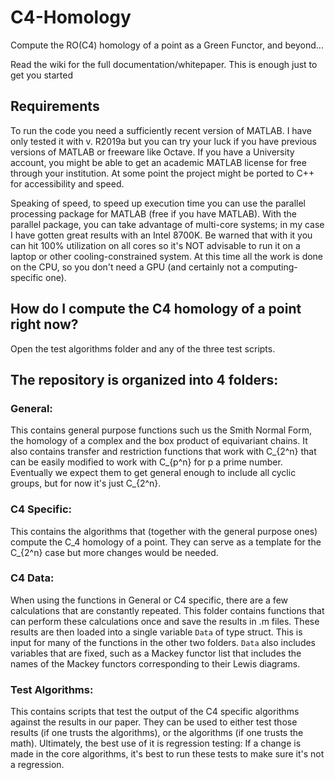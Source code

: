 # C4-Homology
 Compute the RO(C4) homology of a point as a Green Functor, and beyond...
 
 
Read the wiki for the full documentation/whitepaper. This is enough just to get you started

## Requirements
To run the code you need a sufficiently recent version of MATLAB. I have only tested it with v. R2019a but you can try your luck if you have previous versions of MATLAB or freeware like Octave. If you have a University account, you might be able to get an academic MATLAB license for free through your institution. At some point the project might be ported to C++ for accessibility and speed.

Speaking of speed, to speed up execution time you can use the parallel processing package for MATLAB (free if you have MATLAB). With the parallel package, you can take advantage of multi-core systems; in my case I have gotten great results with an Intel 8700K. Be warned that with it you can hit 100% utilization on all cores so it's NOT advisable to run it on a laptop or other cooling-constrained system. At this time all the work is done on the CPU, so you don't need a GPU (and certainly not a computing-specific one).


## How do I compute the C4 homology of a point right now?
Open the test algorithms folder and any of the three test scripts.  



## The repository is organized into 4 folders:

### General: 
This contains general purpose functions such us the Smith Normal Form, the homology of a complex and the box product of equivariant chains. It also contains transfer and restriction functions that work with C_{2^n} that can be easily modified to work with  C_{p^n} for p a prime number. Eventually we expect them to get general enough to include all cyclic groups, but for now it's just C_{2^n}.

### C4 Specific: 
This contains the algorithms that (together with the general purpose ones) compute the C_4 homology of a point. They can serve as a template for the C_{2^n} case but more changes would be needed.

### C4 Data: 
When using the functions in General or C4 specific, there are a few calculations that are constantly repeated. This folder contains functions that can perform these calculations once and save the results in .m files. These results are then loaded into a single variable ```Data``` of type struct. This is input for many of the functions in the other two folders. ```Data``` also includes variables that are fixed, such as a Mackey functor list that includes the names of the Mackey functors corresponding to their Lewis diagrams. 

### Test Algorithms:
This contains scripts that test the output of the C4 specific algorithms against the results in our paper. They can be used to either test those results (if one trusts the algorithms), or the algorithms (if one trusts the math). Ultimately, the best use of it is regression testing: If a change is made in the core algorithms, it's best to run these tests to make sure it's not a regression. 

